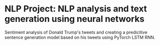 # NLP Project: NLP analysis and text generation using neural networks

Sentiment analysis of Donald Trump's tweets and creating a predicitive sentence generation model based on his tweets using PyTorch LSTM RNN.
